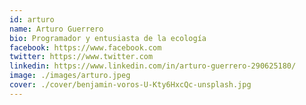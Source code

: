 ```yaml
---
id: arturo
name: Arturo Guerrero
bio: Programador y entusiasta de la ecología
facebook: https://www.facebook.com
twitter: https://www.twitter.com
linkedin: https://www.linkedin.com/in/arturo-guerrero-290625180/
image: ./images/arturo.jpeg
cover: ./cover/benjamin-voros-U-Kty6HxcQc-unsplash.jpg
---
```


